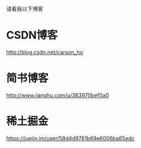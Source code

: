 请看我以下博客

# CSDN博客
http://blog.csdn.net/carson_ho

# 简书博客

http://www.jianshu.com/u/383970bef0a0

# 稀土掘金

https://juejin.im/user/58d4d9781b69e6006ba65edc